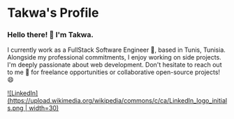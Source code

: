 # Takwa's Profile

### Hello there! 👋 I'm Takwa.

I currently work as a FullStack Software Engineer 🔭, based in Tunis, Tunisia. Alongside my professional commitments, I enjoy working on side projects. I'm deeply passionate about web development. Don't hesitate to reach out to me 💬 for freelance opportunities or collaborative open-source projects! 😄

[![LinkedIn](https://upload.wikimedia.org/wikipedia/commons/c/ca/LinkedIn_logo_initials.png | width=30)](https://www.linkedin.com/in/takwa-manai/)

